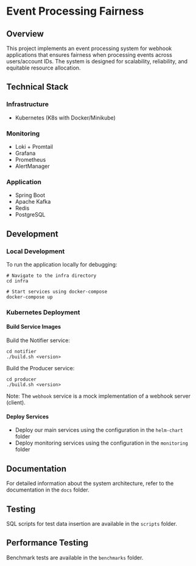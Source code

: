 # Event Processing Fairness

## Overview
This project implements an event processing system for webhook applications that ensures fairness when processing events across users/account IDs. The system is designed for scalability, reliability, and equitable resource allocation.

## Technical Stack

### Infrastructure
- Kubernetes (K8s with Docker/Minikube)

### Monitoring
- Loki + Promtail
- Grafana
- Prometheus
- AlertManager

### Application
- Spring Boot
- Apache Kafka
- Redis
- PostgreSQL

## Development

### Local Development
To run the application locally for debugging:
```shell
# Navigate to the infra directory
cd infra

# Start services using docker-compose
docker-compose up
```

### Kubernetes Deployment

#### Build Service Images

Build the Notifier service:
```shell
cd notifier
./build.sh <version>
```

Build the Producer service:
```shell
cd producer
./build.sh <version>
```

Note: The `webhook` service is a mock implementation of a webhook server (client).

#### Deploy Services
- Deploy our main services using the configuration in the `helm-chart` folder
- Deploy monitoring services using the configuration in the `monitoring` folder

## Documentation
For detailed information about the system architecture, refer to the documentation in the `docs` folder.

## Testing
SQL scripts for test data insertion are available in the `scripts` folder.

## Performance Testing
Benchmark tests are available in the `benchmarks` folder.